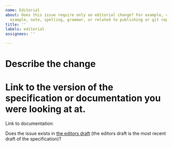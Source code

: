 ```yaml
---
name: Editorial
about: Does this issue require only an editorial change? For example, changing an
  example, note, spelling, grammar, or related to publishing or git repository maintance.
title: ''
labels: editorial
assignees: ''

---
```


# Describe the change

# Link to the version of the specification or documentation you were looking at at.

Link to documentation:

Does the issue exists in [the editors draft](https://w3c.github.io/aria/) (the editors draft is the most recent draft of the specification)?
